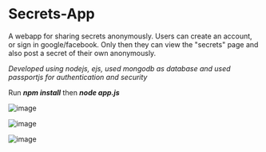 # Secrets-App

A webapp for sharing secrets anonymously. Users can create an account, or sign in google/facebook. Only then they can view the "secrets" page and also post a secret of their own anonymously. 

*Developed using nodejs, ejs, used mongodb as database and used passportjs for authentication and security*

Run ***npm install***
then
***node app.js***

![image](https://user-images.githubusercontent.com/68025292/202856343-2e40c761-9804-46d7-895d-e2d61d916d03.png)

![image](https://user-images.githubusercontent.com/68025292/202856616-2ae809c0-a6df-4b4c-9c74-ddd1fa4fa0a7.png)

![image](https://user-images.githubusercontent.com/68025292/202856639-04321d8f-fea5-4076-88ea-e5dc85a13900.png)
